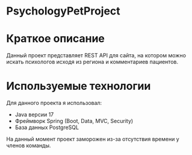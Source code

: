 # PsychologyPetProject

# Краткое описание
Данный проект представляет REST API для сайта, на котором можно искать психологов исходя из региона и комментариев пациентов.

# Используемые технологии
Для данного проекта я использовал:
* Java версии 17
* Фреймворк Spring (Boot, Data, MVC, Security)
* База данных PostgreSQL

На данный момент проект заморожен из-за отсутствия времени у членов команды.
